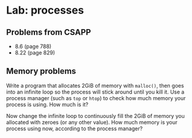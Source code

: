 # Lab: processes

## Problems from CSAPP

* 8.6 (page 788)
* 8.22 (page 829)

## Memory problems

Write a program that allocates 2GiB of memory with `malloc()`, then
goes into an infinite loop so the process will stick around until you
kill it.  Use a process manager (such as `top` or `htop`) to check how
much memory your process is using. How much is it?

Now change the infinite loop to continuously fill the 2GiB of memory
you allocated with zeroes (or any other value).  How much memory is
your process using now, according to the process manager?
